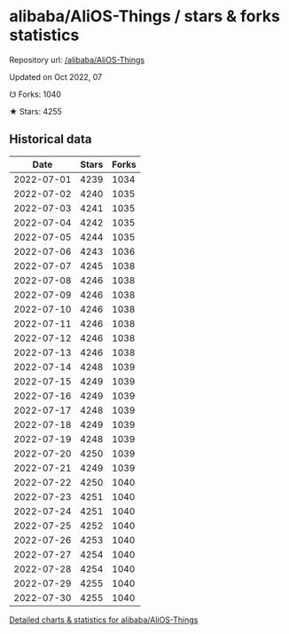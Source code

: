 # alibaba/AliOS-Things / stars & forks statistics

Repository url: [/alibaba/AliOS-Things](https://github.com/alibaba/AliOS-Things)

Updated on Oct 2022, 07

☋ Forks: 1040

★ Stars: 4255

## Historical data
| Date | Stars | Forks |
|------|-------|-------|
| 2022-07-01 | 4239 | 1034 | 
| 2022-07-02 | 4240 | 1035 | 
| 2022-07-03 | 4241 | 1035 | 
| 2022-07-04 | 4242 | 1035 | 
| 2022-07-05 | 4244 | 1035 | 
| 2022-07-06 | 4243 | 1036 | 
| 2022-07-07 | 4245 | 1038 | 
| 2022-07-08 | 4246 | 1038 | 
| 2022-07-09 | 4246 | 1038 | 
| 2022-07-10 | 4246 | 1038 | 
| 2022-07-11 | 4246 | 1038 | 
| 2022-07-12 | 4246 | 1038 | 
| 2022-07-13 | 4246 | 1038 | 
| 2022-07-14 | 4248 | 1039 | 
| 2022-07-15 | 4249 | 1039 | 
| 2022-07-16 | 4249 | 1039 | 
| 2022-07-17 | 4248 | 1039 | 
| 2022-07-18 | 4249 | 1039 | 
| 2022-07-19 | 4248 | 1039 | 
| 2022-07-20 | 4250 | 1039 | 
| 2022-07-21 | 4249 | 1039 | 
| 2022-07-22 | 4250 | 1040 | 
| 2022-07-23 | 4251 | 1040 | 
| 2022-07-24 | 4251 | 1040 | 
| 2022-07-25 | 4252 | 1040 | 
| 2022-07-26 | 4253 | 1040 | 
| 2022-07-27 | 4254 | 1040 | 
| 2022-07-28 | 4254 | 1040 | 
| 2022-07-29 | 4255 | 1040 | 
| 2022-07-30 | 4255 | 1040 | 


[Detailed charts & statistics for alibaba/AliOS-Things](https://reviewgithub.com/rep/alibaba/AliOS-Things)
